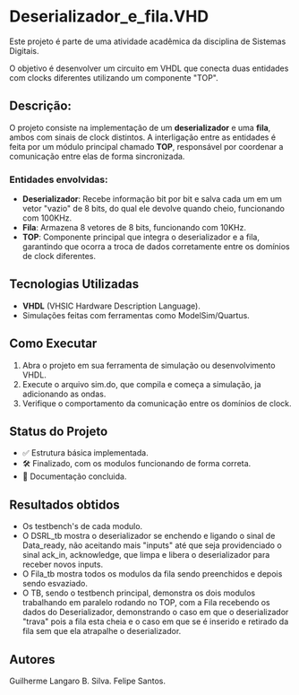 # Deserializador_e_fila.VHD

Este projeto é parte de uma atividade acadêmica da disciplina de Sistemas Digitais.

O objetivo é desenvolver um circuito em VHDL que conecta duas entidades com clocks diferentes utilizando um componente "TOP".

## Descrição:

O projeto consiste na implementação de um **deserializador** e uma **fila**, ambos com sinais de clock distintos. A interligação entre as entidades é feita por um módulo principal chamado **TOP**, responsável por coordenar a comunicação entre elas de forma sincronizada.

### Entidades envolvidas:
- **Deserializador**: Recebe informação bit por bit e salva cada um em um vetor "vazio" de 8 bits, do qual ele devolve quando cheio, funcionando com 100KHz.
- **Fila**: Armazena 8 vetores de 8 bits, funcionando com 10KHz.
- **TOP**: Componente principal que integra o deserializador e a fila, garantindo que ocorra a troca de dados corretamente entre os domínios de clock diferentes.

## Tecnologias Utilizadas

- **VHDL** (VHSIC Hardware Description Language).
- Simulações feitas com ferramentas como ModelSim/Quartus.

## Como Executar

1. Abra o projeto em sua ferramenta de simulação ou desenvolvimento VHDL.
2. Execute o arquivo sim.do, que compila e começa a simulação, ja adicionando as ondas.
3. Verifique o comportamento da comunicação entre os domínios de clock.

## Status do Projeto

- ✅ Estrutura básica implementada.
- 🛠️ Finalizado, com os modulos funcionando de forma correta.
- 📘 Documentação concluida.

## Resultados obtidos

- Os testbench's de cada modulo.
- O DSRL_tb mostra o deserializador se enchendo e ligando o sinal de Data_ready, não aceitando mais "inputs" até que seja providenciado o sinal ack_in, acknowledge, que limpa e libera o deserializador para receber novos inputs.
- O Fila_tb mostra todos os modulos da fila sendo preenchidos e depois sendo esvaziado.
- O TB, sendo o testbench principal, demonstra os dois modulos trabalhando em paralelo rodando no TOP, com a Fila recebendo os dados do Deserializador, demonstrando o caso em que o deserializador "trava" pois a fila esta cheia e o caso em que se é inserido e retirado da fila sem que ela atrapalhe o deserializador.
  
## Autores

Guilherme Langaro B. Silva. 
Felipe Santos.

